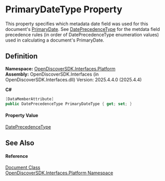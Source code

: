# PrimaryDateType Property


This property specifies which metadata date field was used for this document's <a href="ef7b5786-94f3-3fe2-0e1a-ae71411197c3">PrimaryDate</a>. See <a href="b8418fcb-1f4b-8ad8-cf5e-2965b4ad4f66">DatePrecedenceType</a> for the metdata field precedence rules (in order of DatePrecedenceType enumeration values) used in calculating a document's PrimaryDate.



## Definition
**Namespace:** <a href="a1e65d49-050f-842a-426e-ba8aab188009">OpenDiscoverSDK.Interfaces.Platform</a>  
**Assembly:** OpenDiscoverSDK.Interfaces (in OpenDiscoverSDK.Interfaces.dll) Version: 2025.4.4.0 (2025.4.4)

**C#**
``` C#
[DataMemberAttribute]
public DatePrecedenceType PrimaryDateType { get; set; }
```



#### Property Value
<a href="b8418fcb-1f4b-8ad8-cf5e-2965b4ad4f66">DatePrecedenceType</a>

## See Also


#### Reference
<a href="1ada9969-add0-f951-f601-f7107618fb9d">Document Class</a>  
<a href="a1e65d49-050f-842a-426e-ba8aab188009">OpenDiscoverSDK.Interfaces.Platform Namespace</a>  
